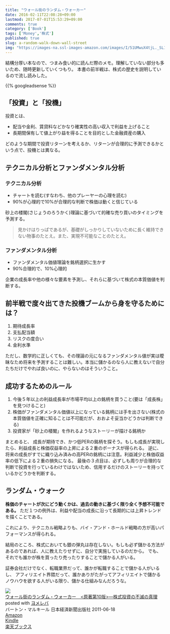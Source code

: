 ```yaml
---
title: "ウォール街のランダム・ウォーカー"
date: 2016-02-11T22:08:28+09:00
lastmod: 2017-07-01T15:53:29+09:00
comments: true
category: ['Book']
tags: ['Money','株式']
published: true
slug: a-random-walk-down-wall-street
img: "https://images-na.ssl-images-amazon.com/images/I/51UMwuX4tjL._SL160_.jpg"
---
```


結構分厚い本なので、つまみ食い的に読んだ際のメモ。理解していない部分も多いため、随時更新していくつもり。
本書の前半戦は、株式の歴史を説明しているので流し読みした。

{{% googleadsense %}}


## 「投資」と「投機」

投資とは、

- 配当や金利、賃貸料などかなり確実性の高い収入で利益を上げること
- 長期間保有して値上がり益を得ることを目的とした金融資産の購入

どのような期間で投資リターンを考えるか、リターンが合理的に予測できるかという点で、投機とは異なる。


## テクニカル分析とファンダメンタル分析

### テクニカル分析

- チャートを読む(すなわち、他のプレーヤーの心理を読む)
- 90%が心理的で10%が合理的な判断で株価は動くと信じている

砂上の楼閣(さじょうのろうかく)理論に基づいて的確な売り買いのタイミングを予測する。
> 見かけはりっぱであるが、基礎がしっかりしていないために長く維持できない物事のたとえ。また、実現不可能なことのたとえ。


### ファンダメンタル分析

- ファンダメンタル価値理論を銘柄選択に生かす
- 90%合理的で、10%心理的

企業の成長率や他の様々な要素を予測し、それらに基づいて株式の本質価値を判断する。


## 前半戦で度々出てきた投機ブームから身を守るためには？

1. 期待成長率
2. 支払配当額
3. リスクの度合い
4. 金利水準

ただし、数学的に正しくても、その理論の元になるファンダメンタル値が実は曖昧なため将来を予測することは難しい。本当に儲かるのなら人に教えないで自分たちだけでやれば良いのに、やらないのはそういうこと。


## 成功するためのルール

1. 今後５年以上の利益成長率が市場平均以上の銘柄を買うこと(要は「成長株」を見つけること)
2. 株価がファンダメンタル価値以上になっている銘柄には手を出さない(株式の本質価値を正確に知ることは不可能だが、おおよそ妥当かどうかは判断できる)
3. 投資家が「砂上の楼閣」を作れるようなストーリーが描ける銘柄か

まとめると、
成長が期待でき、かつ低PERの銘柄を探そう。もしも成長が実現したら、利益成長と株価収益率の上昇による２重のボーナスが得られる。
逆に、将来の成長がすでに織り込み済みの高PERの銘柄には注意。利益減少と株価収益率の低下による２重の損失になる。
最後の３点目は、必ずしも周りが合理的な判断で投資を行っているわけではないため、信用するだけのストーリーを持っているかどうかを判断する。



## ランダム・ウォーク

**株価のチャートが次にどう動くかは、過去の動きに基づく限り全く予想不可能である。**
ただ１つの例外は、利益や配当の成長に沿って長期的には上昇トレンドを描くことである。

これにより、テクニカル戦略よりも、バイ・アンド・ホールド戦略の方が高いパフォーマンスが得られる。


結局のところ、株式においても銀の弾丸は存在しない。もしも必ず儲かる方法があるのであれば、人に教えたりせずに、自分で実施しているのだから。
でも、それでも誰かが株を買ったり売ったりすることで儲かる人がいる。

証券会社だけでなく、転職業界だって、誰かが転職することで儲かる人がいるし、
アフィリエイト界隈だって、誰かありがたがってアフィリエイトで儲かるノウハウを欲する人がいる限り、儲かる仕組みなんだろうな。


<div class="booklink-box">
  <div class="booklink-image">
    <a href="http://www.amazon.co.jp/exec/obidos/asin/4532354714/meganii-22/" target="_blank">
      <img src="https://images-na.ssl-images-amazon.com/images/I/51UMwuX4tjL._SL160_.jpg" style="border: none;" />
    </a>
  </div>
  <div class="booklink-info">
    <div class="booklink-name">
      <a href="http://www.amazon.co.jp/exec/obidos/asin/4532354714/meganii-22/" target="_blank" >ウォール街のランダム・ウォーカー　<原著第10版>―株式投資の不滅の真理</a>
      <div class="booklink-powered-date">posted with <a href="http://yomereba.com" rel="nofollow" target="_blank">ヨメレバ</a></div>
    </div>
    <div class="booklink-detail">バートン・マルキール 日本経済新聞出版社 2011-06-18</div>
    <div class="booklink-link2">
      <div class="shoplinkamazon">
        <a href="http://www.amazon.co.jp/exec/obidos/asin/4532354714/meganii-22/" target="_blank" >Amazon</a>
      </div>
      <div class="shoplinkkindle">
        <a href="http://www.amazon.co.jp/gp/search?keywords=%83E%83H%81%5B%83%8B%8AX%82%CC%83%89%83%93%83_%83%80%81E%83E%83H%81%5B%83J%81%5B%81%40%3C%8C%B4%92%98%91%E610%94%C5%3E%81%5C%8A%94%8E%AE%93%8A%8E%91%82%CC%95s%96%C5%82%CC%90%5E%97%9D&__mk_ja_JP=%83J%83%5E%83J%83i&url=node%3D2275256051&tag=meganii-22" target="_blank" >Kindle</a>
      </div>
      <div class="shoplinkrakuten">
        <a href="http://hb.afl.rakuten.co.jp/hgc/13e181b2.b5761023.13e181b3.cbc7b217/?pc=http%3A%2F%2Fbooks.rakuten.co.jp%2Frb%2F11205114%2F%3Fscid%3Daf_ich_link_urltxt%26m%3Dhttp%3A%2F%2Fm.rakuten.co.jp%2Fev%2Fbook%2F" target="_blank" >楽天ブックス</a>
      </div>
    </div>
  </div>
  <div class="booklink-footer"></div>
</div>
